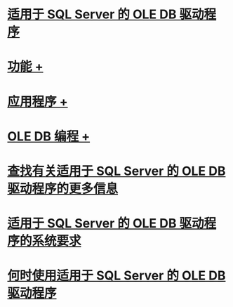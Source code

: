 # [适用于 SQL Server 的 OLE DB 驱动程序](oledb-driver-for-sql-server.md)
# [功能 +](../oledb/features/oledb-driver-for-sql-server-features.md)
# [应用程序 +](../oledb/applications/building-applications-with-oledb-driver-for-sql-server.md)
# [OLE DB 编程 +](../oledb/ole-db/oledb-driver-for-sql-server-programming.md)

# [查找有关适用于 SQL Server 的 OLE DB 驱动程序的更多信息](finding-more-oledb-driver-for-sql-server-information.md)
# [适用于 SQL Server 的 OLE DB 驱动程序的系统要求](system-requirements-for-oledb-driver-for-sql-server.md)
# [何时使用适用于 SQL Server 的 OLE DB 驱动程序](when-to-use-oledb-driver-for-sql-server.md)
